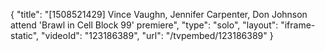 {
    "title": "[1508521429] Vince Vaughn, Jennifer Carpenter, Don Johnson attend 'Brawl in Cell Block 99' premiere",
    "type": "solo",
    "layout": "iframe-static",
    "videoId": "123186389",
    "url": "\/tvpembed\/123186389"
}